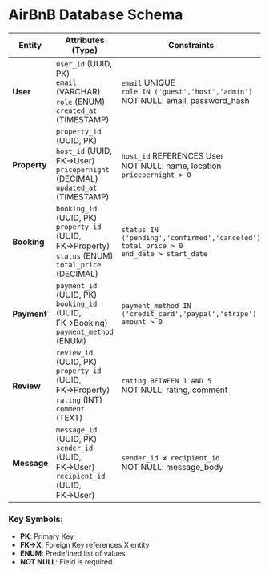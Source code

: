 # AirBnB Database Schema

| Entity    | Attributes (Type)                                                                 | Constraints                                                                 |
|-----------|----------------------------------------------------------------------------------|-----------------------------------------------------------------------------|
| **User**  | `user_id` (UUID, PK) <br> `email` (VARCHAR) <br> `role` (ENUM) <br> `created_at` (TIMESTAMP) | `email` UNIQUE <br> `role IN ('guest','host','admin')` <br> NOT NULL: email, password_hash |
| **Property** | `property_id` (UUID, PK) <br> `host_id` (UUID, FK→User) <br> `pricepernight` (DECIMAL) <br> `updated_at` (TIMESTAMP) | `host_id` REFERENCES User <br> NOT NULL: name, location <br> `pricepernight > 0` |
| **Booking** | `booking_id` (UUID, PK) <br> `property_id` (UUID, FK→Property) <br> `status` (ENUM) <br> `total_price` (DECIMAL) | `status IN ('pending','confirmed','canceled')` <br> `total_price > 0` <br> `end_date > start_date` |
| **Payment** | `payment_id` (UUID, PK) <br> `booking_id` (UUID, FK→Booking) <br> `payment_method` (ENUM) | `payment_method IN ('credit_card','paypal','stripe')` <br> `amount > 0` |
| **Review** | `review_id` (UUID, PK) <br> `property_id` (UUID, FK→Property) <br> `rating` (INT) <br> `comment` (TEXT) | `rating BETWEEN 1 AND 5` <br> NOT NULL: rating, comment |
| **Message** | `message_id` (UUID, PK) <br> `sender_id` (UUID, FK→User) <br> `recipient_id` (UUID, FK→User) | `sender_id ≠ recipient_id` <br> NOT NULL: message_body |

### Key Symbols:
- **PK**: Primary Key
- **FK→X**: Foreign Key references X entity
- **ENUM**: Predefined list of values
- **NOT NULL**: Field is required